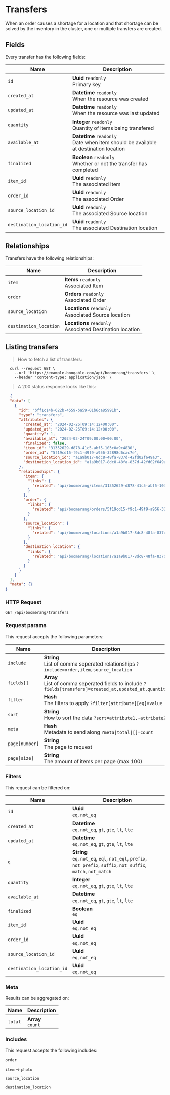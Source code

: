 # Transfers

When an order causes a shortage for a location and that shortage can be solved by the inventory in the cluster, one or multiple transfers are created.

## Fields
Every transfer has the following fields:

Name | Description
-- | --
`id` | **Uuid** `readonly`<br>Primary key
`created_at` | **Datetime** `readonly`<br>When the resource was created
`updated_at` | **Datetime** `readonly`<br>When the resource was last updated
`quantity` | **Integer** `readonly`<br>Quantity of items being transfered
`available_at` | **Datetime** `readonly`<br>Date when item should be available at destination location
`finalized` | **Boolean** `readonly`<br>Whether or not the transfer has completed
`item_id` | **Uuid** `readonly`<br>The associated Item
`order_id` | **Uuid** `readonly`<br>The associated Order
`source_location_id` | **Uuid** `readonly`<br>The associated Source location
`destination_location_id` | **Uuid** `readonly`<br>The associated Destination location


## Relationships
Transfers have the following relationships:

Name | Description
-- | --
`item` | **Items** `readonly`<br>Associated Item
`order` | **Orders** `readonly`<br>Associated Order
`source_location` | **Locations** `readonly`<br>Associated Source location
`destination_location` | **Locations** `readonly`<br>Associated Destination location


## Listing transfers



> How to fetch a list of transfers:

```shell
  curl --request GET \
    --url 'https://example.booqable.com/api/boomerang/transfers' \
    --header 'content-type: application/json' \
```

> A 200 status response looks like this:

```json
  {
  "data": [
    {
      "id": "bff1c14b-622b-4559-ba59-01b6ca85991b",
      "type": "transfers",
      "attributes": {
        "created_at": "2024-02-26T09:14:12+00:00",
        "updated_at": "2024-02-26T09:14:12+00:00",
        "quantity": 1,
        "available_at": "2024-02-24T09:00:00+00:00",
        "finalized": false,
        "item_id": "31352629-d878-41c5-abf5-103c0a9c4830",
        "order_id": "5f19cd15-f9c1-49f9-a956-32898d6cac7e",
        "source_location_id": "a1a9b017-8dc8-48fa-837d-42fd02f649a3",
        "destination_location_id": "a1a9b017-8dc8-48fa-837d-42fd02f649a3"
      },
      "relationships": {
        "item": {
          "links": {
            "related": "api/boomerang/items/31352629-d878-41c5-abf5-103c0a9c4830"
          }
        },
        "order": {
          "links": {
            "related": "api/boomerang/orders/5f19cd15-f9c1-49f9-a956-32898d6cac7e"
          }
        },
        "source_location": {
          "links": {
            "related": "api/boomerang/locations/a1a9b017-8dc8-48fa-837d-42fd02f649a3"
          }
        },
        "destination_location": {
          "links": {
            "related": "api/boomerang/locations/a1a9b017-8dc8-48fa-837d-42fd02f649a3"
          }
        }
      }
    }
  ],
  "meta": {}
}
```

### HTTP Request

`GET /api/boomerang/transfers`

### Request params

This request accepts the following parameters:

Name | Description
-- | --
`include` | **String** <br>List of comma seperated relationships `?include=order,item,source_location`
`fields[]` | **Array** <br>List of comma seperated fields to include `?fields[transfers]=created_at,updated_at,quantity`
`filter` | **Hash** <br>The filters to apply `?filter[attribute][eq]=value`
`sort` | **String** <br>How to sort the data `?sort=attribute1,-attribute2`
`meta` | **Hash** <br>Metadata to send along `?meta[total][]=count`
`page[number]` | **String** <br>The page to request
`page[size]` | **String** <br>The amount of items per page (max 100)


### Filters

This request can be filtered on:

Name | Description
-- | --
`id` | **Uuid** <br>`eq`, `not_eq`
`created_at` | **Datetime** <br>`eq`, `not_eq`, `gt`, `gte`, `lt`, `lte`
`updated_at` | **Datetime** <br>`eq`, `not_eq`, `gt`, `gte`, `lt`, `lte`
`q` | **String** <br>`eq`, `not_eq`, `eql`, `not_eql`, `prefix`, `not_prefix`, `suffix`, `not_suffix`, `match`, `not_match`
`quantity` | **Integer** <br>`eq`, `not_eq`, `gt`, `gte`, `lt`, `lte`
`available_at` | **Datetime** <br>`eq`, `not_eq`, `gt`, `gte`, `lt`, `lte`
`finalized` | **Boolean** <br>`eq`
`item_id` | **Uuid** <br>`eq`, `not_eq`
`order_id` | **Uuid** <br>`eq`, `not_eq`
`source_location_id` | **Uuid** <br>`eq`, `not_eq`
`destination_location_id` | **Uuid** <br>`eq`, `not_eq`


### Meta

Results can be aggregated on:

Name | Description
-- | --
`total` | **Array** <br>`count`


### Includes

This request accepts the following includes:

`order`


`item` => 
`photo`




`source_location`


`destination_location`





